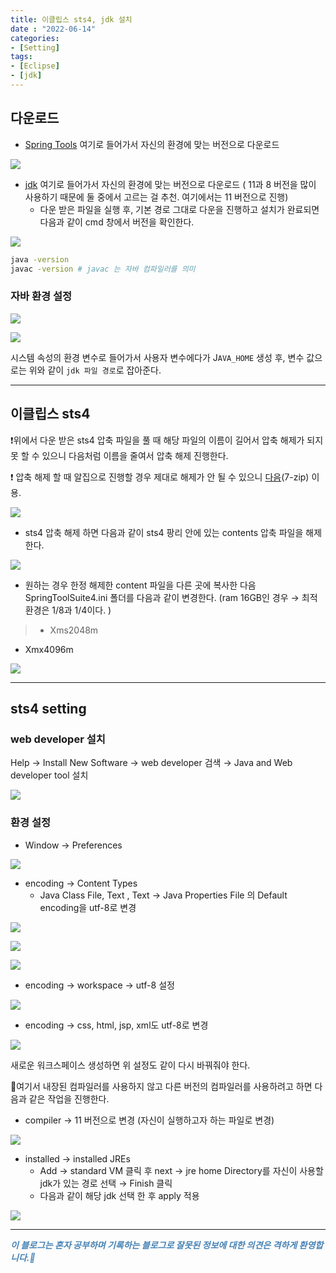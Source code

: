 ```yaml
---
title: 이클립스 sts4, jdk 설치
date : "2022-06-14"
categories:
- [Setting]
tags:
- [Eclipse]
- [jdk]
---
```


## 다운로드

  

- [Spring Tools](https://spring.io/tools) 여기로 들어가서 자신의 환경에 맞는 버전으로 다운로드

  

![](/images/sts4_install/Untitled.png)

  

  

- [jdk](https://www.oracle.com/kr/java/technologies/javase/jdk11-archive-downloads.html) 여기로 들어가서 자신의 환경에 맞는 버전으로 다운로드 ( 11과 8 버전을 많이 사용하기 때문에 둘 중에서 고르는 걸 추천. 여기에서는 11 버전으로 진행)
    - 다운 받은 파일을 실행 후, 기본 경로 그대로 다운을 진행하고 설치가 완료되면 다음과 같이 cmd 창에서 버전을 확인한다.

![](/images/sts4_install/Untitled%201.png)

```bash
java -version
javac -version # javac 는 자바 컴파일러를 의미
```

  

### 자바 환경 설정

![](/images/sts4_install/Untitled%202.png)

![](/images/sts4_install/Untitled%203.png)

  

 시스템 속성의 환경 변수로 들어가서 사용자 변수에다가 J`AVA_HOME` 생성 후, 변수 값으로는 위와 같이 `jdk 파일 경로`로 잡아준다.  

  

  

---

  

## 이클립스 sts4

❗위에서 다운 받은 sts4 압축 파일을 풀 때 해당 파일의 이름이 길어서 압축 해제가 되지 못 할 수 있으니 다음처럼 이름을 줄여서 압축 해제 진행한다.  

❗ 압축 해제 할 때 알집으로 진행할 경우 제대로 해제가 안 될 수 있으니 [다음](https://www.7-zip.org/)(7-zip) 이용.

![](/images/sts4_install/Untitled%204.png)

- sts4 압축 해제 하면 다음과 같이 sts4 팡리 안에 있는 contents 압축 파일을 해제한다.

![](/images/sts4_install/Untitled%205.png)

- 원하는 경우 한정 해제한 content 파일을 다른 곳에 복사한 다음 SpringToolSuite4.ini 폴더를 다음과 같이 변경한다. (ram 16GB인 경우 → 최적 환경은 1/8과 1/4이다. )

> - Xms2048m
- Xmx4096m
> 

![](/images/sts4_install/Untitled%206.png)

  

  

---

## sts4 setting

### web developer 설치

Help → Install New Software → web developer 검색 → Java and Web developer tool 설치

![](/images/sts4_install/Untitled%207.png)

### 환경 설정

- Window → Preferences

![](/images/sts4_install/Untitled%208.png)

- encoding → Content Types
    - Java Class File, Text , Text → Java Properties File 의 Default encoding을 utf-8로 변경

![](/images/sts4_install/Untitled%209.png)

![](/images/sts4_install/Untitled%2010.png)

![](/images/sts4_install/Untitled%2011.png)

- encoding → workspace → utf-8 설정

![](/images/sts4_install/Untitled%2012.png)

- encoding → css, html, jsp, xml도 utf-8로 변경

![](/images/sts4_install/Untitled%2013.png)

새로운 워크스페이스 생성하면 위 설정도 같이 다시 바꿔줘야 한다.

🎈여기서 내장된 컴파일러를 사용하지 않고 다른 버전의 컴파일러를 사용하려고 하면 다음과 같은 작업을 진행한다.

- compiler → 11 버전으로 변경 (자신이 실행하고자 하는 파일로 변경)

![](/images/sts4_install/Untitled%2014.png)

- installed → installed JREs
    - Add →  standard VM 클릭 후 next → jre home Directory를 자신이 사용할 jdk가 있는 경로 선택 → Finish  클릭
    - 다음과 같이 해당 jdk 선택 한 후 apply 적용

![](/images/sts4_install/Untitled%2015.png)

---
**_<span style="color:#4682B4;"> 이 블로그는 혼자 공부하며 기록하는 블로그로 잘못된 정보에 대한 의견은 격하게 환영합니다.🤩 </span>_**